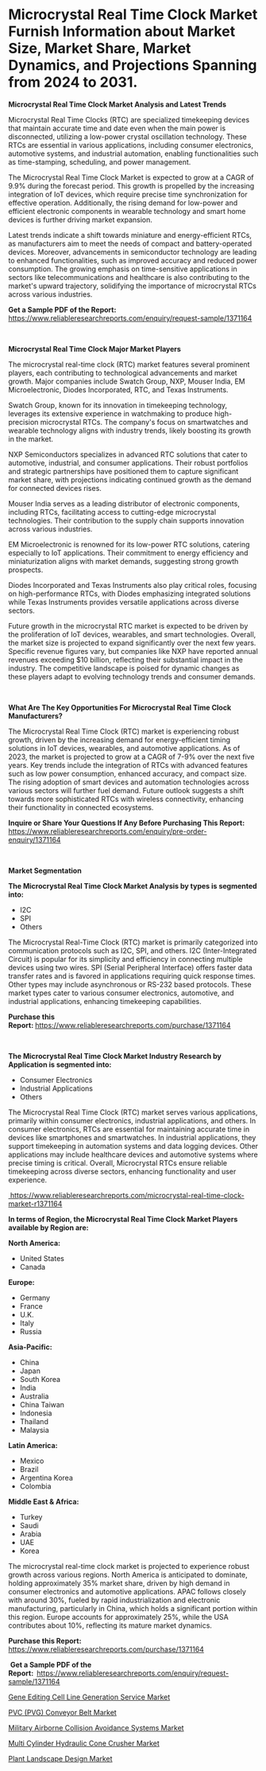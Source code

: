 <p><h1>Microcrystal Real Time Clock Market Furnish Information about Market Size, Market Share, Market Dynamics, and Projections Spanning from 2024 to 2031.</h1></p><p><strong>Microcrystal Real Time Clock Market Analysis and Latest Trends</strong></p>
<p><p>Microcrystal Real Time Clocks (RTC) are specialized timekeeping devices that maintain accurate time and date even when the main power is disconnected, utilizing a low-power crystal oscillation technology. These RTCs are essential in various applications, including consumer electronics, automotive systems, and industrial automation, enabling functionalities such as time-stamping, scheduling, and power management. </p><p>The Microcrystal Real Time Clock Market is expected to grow at a CAGR of 9.9% during the forecast period. This growth is propelled by the increasing integration of IoT devices, which require precise time synchronization for effective operation. Additionally, the rising demand for low-power and efficient electronic components in wearable technology and smart home devices is further driving market expansion. </p><p>Latest trends indicate a shift towards miniature and energy-efficient RTCs, as manufacturers aim to meet the needs of compact and battery-operated devices. Moreover, advancements in semiconductor technology are leading to enhanced functionalities, such as improved accuracy and reduced power consumption. The growing emphasis on time-sensitive applications in sectors like telecommunications and healthcare is also contributing to the market's upward trajectory, solidifying the importance of microcrystal RTCs across various industries.</p></p>
<p><strong>Get a Sample PDF of the Report:&nbsp;</strong> <a href="https://www.reliableresearchreports.com/enquiry/request-sample/1371164?utm_campaign=24&utm_medium=2&utm_source=Github&utm_content=ia&utm_term=06122024&utm_id=microcrystal-real-time-clock">https://www.reliableresearchreports.com/enquiry/request-sample/1371164</a></p>
<p>&nbsp;</p>
<p><strong>Microcrystal Real Time Clock Major Market Players</strong></p>
<p><p>The microcrystal real-time clock (RTC) market features several prominent players, each contributing to technological advancements and market growth. Major companies include Swatch Group, NXP, Mouser India, EM Microelectronic, Diodes Incorporated, RTC, and Texas Instruments.</p><p>Swatch Group, known for its innovation in timekeeping technology, leverages its extensive experience in watchmaking to produce high-precision microcrystal RTCs. The company's focus on smartwatches and wearable technology aligns with industry trends, likely boosting its growth in the market.</p><p>NXP Semiconductors specializes in advanced RTC solutions that cater to automotive, industrial, and consumer applications. Their robust portfolios and strategic partnerships have positioned them to capture significant market share, with projections indicating continued growth as the demand for connected devices rises.</p><p>Mouser India serves as a leading distributor of electronic components, including RTCs, facilitating access to cutting-edge microcrystal technologies. Their contribution to the supply chain supports innovation across various industries.</p><p>EM Microelectronic is renowned for its low-power RTC solutions, catering especially to IoT applications. Their commitment to energy efficiency and miniaturization aligns with market demands, suggesting strong growth prospects.</p><p>Diodes Incorporated and Texas Instruments also play critical roles, focusing on high-performance RTCs, with Diodes emphasizing integrated solutions while Texas Instruments provides versatile applications across diverse sectors.</p><p>Future growth in the microcrystal RTC market is expected to be driven by the proliferation of IoT devices, wearables, and smart technologies. Overall, the market size is projected to expand significantly over the next few years. Specific revenue figures vary, but companies like NXP have reported annual revenues exceeding $10 billion, reflecting their substantial impact in the industry. The competitive landscape is poised for dynamic changes as these players adapt to evolving technology trends and consumer demands.</p></p>
<p>&nbsp;</p>
<p><strong>What Are The Key Opportunities For Microcrystal Real Time Clock Manufacturers?</strong></p>
<p><p>The Microcrystal Real Time Clock (RTC) market is experiencing robust growth, driven by the increasing demand for energy-efficient timing solutions in IoT devices, wearables, and automotive applications. As of 2023, the market is projected to grow at a CAGR of 7-9% over the next five years. Key trends include the integration of RTCs with advanced features such as low power consumption, enhanced accuracy, and compact size. The rising adoption of smart devices and automation technologies across various sectors will further fuel demand. Future outlook suggests a shift towards more sophisticated RTCs with wireless connectivity, enhancing their functionality in connected ecosystems.</p></p>
<p><strong>Inquire or Share Your Questions If Any Before Purchasing This Report:</strong> <a href="https://www.reliableresearchreports.com/enquiry/pre-order-enquiry/1371164?utm_campaign=24&utm_medium=2&utm_source=Github&utm_content=ia&utm_term=06122024&utm_id=microcrystal-real-time-clock">https://www.reliableresearchreports.com/enquiry/pre-order-enquiry/1371164</a></p>
<p>&nbsp;</p>
<p><strong>Market Segmentation</strong></p>
<p><strong>The Microcrystal Real Time Clock Market Analysis by types is segmented into:</strong></p>
<p><ul><li>I2C</li><li>SPI</li><li>Others</li></ul></p>
<p><p>The Microcrystal Real-Time Clock (RTC) market is primarily categorized into communication protocols such as I2C, SPI, and others. I2C (Inter-Integrated Circuit) is popular for its simplicity and efficiency in connecting multiple devices using two wires. SPI (Serial Peripheral Interface) offers faster data transfer rates and is favored in applications requiring quick response times. Other types may include asynchronous or RS-232 based protocols. These market types cater to various consumer electronics, automotive, and industrial applications, enhancing timekeeping capabilities.</p></p>
<p><strong>Purchase this Report:&nbsp;</strong><a href="https://www.reliableresearchreports.com/purchase/1371164?utm_campaign=24&utm_medium=2&utm_source=Github&utm_content=ia&utm_term=06122024&utm_id=microcrystal-real-time-clock">https://www.reliableresearchreports.com/purchase/1371164</a></p>
<p>&nbsp;</p>
<p><strong>The Microcrystal Real Time Clock Market Industry Research by Application is segmented into:</strong></p>
<p><ul><li>Consumer Electronics</li><li>Industrial Applications</li><li>Others</li></ul></p>
<p><p>The Microcrystal Real Time Clock (RTC) market serves various applications, primarily within consumer electronics, industrial applications, and others. In consumer electronics, RTCs are essential for maintaining accurate time in devices like smartphones and smartwatches. In industrial applications, they support timekeeping in automation systems and data logging devices. Other applications may include healthcare devices and automotive systems where precise timing is critical. Overall, Microcrystal RTCs ensure reliable timekeeping across diverse sectors, enhancing functionality and user experience.</p></p>
<p><a href="https://www.reliableresearchreports.com/microcrystal-real-time-clock-market-r1371164?utm_campaign=24&utm_medium=2&utm_source=Github&utm_content=ia&utm_term=06122024&utm_id=microcrystal-real-time-clock">&nbsp;https://www.reliableresearchreports.com/microcrystal-real-time-clock-market-r1371164</a></p>
<p><strong>In terms of Region, the Microcrystal Real Time Clock Market Players available by Region are:</strong></p>
<p>
    <p> <strong> North America: </strong>
        <ul>
            <li>United States</li>
            <li>Canada</li>
        </ul>
        </p> 
    <p> <strong> Europe: </strong>
        <ul>
            <li>Germany</li>
            <li>France</li>
            <li>U.K.</li>
            <li>Italy</li>
            <li>Russia</li>
        </ul>
        </p> 
    <p> <strong> Asia-Pacific: </strong>
        <ul>
            <li>China</li>
            <li>Japan</li>
            <li>South Korea</li>
            <li>India</li>
            <li>Australia</li>
            <li>China Taiwan</li>
            <li>Indonesia</li>
            <li>Thailand</li>
            <li>Malaysia</li>
        </ul>
        </p> 
    <p> <strong> Latin America: </strong>
        <ul>
            <li>Mexico</li>
            <li>Brazil</li>
            <li>Argentina Korea</li>
            <li>Colombia</li>
        </ul>
        </p> 
    <p> <strong> Middle East & Africa: </strong>
        <ul>
            <li>Turkey</li>
            <li>Saudi</li>
            <li>Arabia</li>
            <li>UAE</li>
            <li>Korea</li>
        </ul>
    </p>
    </p>
<p><p>The microcrystal real-time clock market is projected to experience robust growth across various regions. North America is anticipated to dominate, holding approximately 35% market share, driven by high demand in consumer electronics and automotive applications. APAC follows closely with around 30%, fueled by rapid industrialization and electronic manufacturing, particularly in China, which holds a significant portion within this region. Europe accounts for approximately 25%, while the USA contributes about 10%, reflecting its mature market dynamics.</p></p>
<p><strong>Purchase this Report: </strong><a href="https://www.reliableresearchreports.com/purchase/1371164?utm_campaign=24&utm_medium=2&utm_source=Github&utm_content=ia&utm_term=06122024&utm_id=microcrystal-real-time-clock">https://www.reliableresearchreports.com/purchase/1371164</a></p>
<p>&nbsp;<strong>Get a Sample PDF of the Report:&nbsp;&nbsp;</strong><a href="https://www.reliableresearchreports.com/enquiry/request-sample/1371164?utm_campaign=24&utm_medium=2&utm_source=Github&utm_content=ia&utm_term=06122024&utm_id=microcrystal-real-time-clock">https://www.reliableresearchreports.com/enquiry/request-sample/1371164</a></p>
<p><strong></strong></p>
<p><p><a href="https://issuu.com/reportprime-2/docs/gene-editing-cell-line-generation-service-market-s?utm_campaign=24&utm_medium=2&utm_source=Github&utm_content=ia&utm_term=06122024&utm_id=microcrystal-real-time-clock">Gene Editing Cell Line Generation Service Market</a></p><p><a href="https://github.com/elizabethdagraca/Market-Research-Report-List-5/blob/main/pvc-pvg-conveyor-belt-market.md?utm_campaign=24&utm_medium=2&utm_source=Github&utm_content=ia&utm_term=06122024&utm_id=microcrystal-real-time-clock">PVC (PVG) Conveyor Belt Market</a></p><p><a href="https://www.linkedin.com/pulse/the-hashub-gdiff?utm_campaign=24&utm_medium=2&utm_source=Github&utm_content=ia&utm_term=06122024&utm_id=microcrystal-real-time-clock">Military Airborne Collision Avoidance Systems Market</a></p><p><a href="https://www.linkedin.com/pulse/t-insight-dial-ziosf?utm_campaign=24&utm_medium=2&utm_source=Github&utm_content=ia&utm_term=06122024&utm_id=microcrystal-real-time-clock">Multi Cylinder Hydraulic Cone Crusher Market</a></p><p><a href="https://issuu.com/reportprime-2/docs/plant-landscape-design-market-size-2030.pptx?utm_campaign=24&utm_medium=2&utm_source=Github&utm_content=ia&utm_term=06122024&utm_id=microcrystal-real-time-clock">Plant Landscape Design Market</a></p></p>
